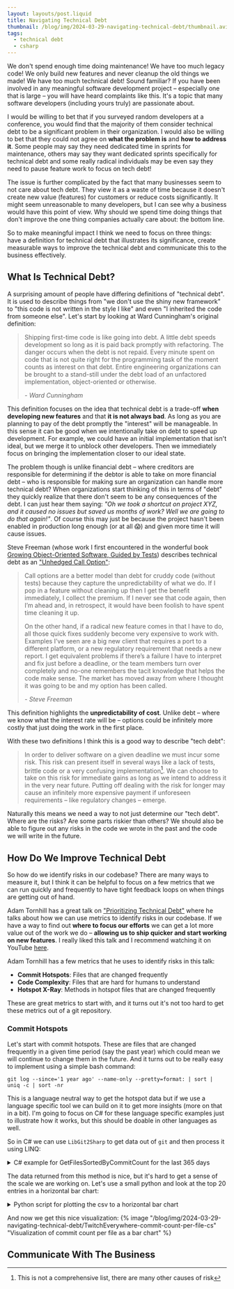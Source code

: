 ```yaml
---
layout: layouts/post.liquid
title: Navigating Technical Debt
thumbnail: /blog/img/2024-03-29-navigating-technical-debt/thumbnail.avif #TODO: make it dynamic type
tags: 
  - technical debt
  - csharp
---
```


We don't spend enough time doing maintenance! We have too much legacy code! We only build new features and never cleanup the old things we made! We have too much technical debt!
Sound familiar? If you have been involved in any meaningful software development project – especially one that is large – you will have heard complaints like this. 
It's a topic that many software developers (including yours truly) are passionate about.

I would be willing to bet that if you surveyed random developers at a conference, you would find that the majority of them consider technical debt to be a significant problem in their organization.
I would also be willing to bet that they could not agree on **what the problem is** and **how to address it**.
Some people may say they need dedicated time in sprints for maintenance, others may say they want dedicated sprints specifically for technical debt and some really radical individuals may be even say they need to pause feature work to focus on tech debt!

The issue is further complicated by the fact that many businesses seem to not care about tech debt.
They view it as a waste of time because it doesn't create new value (features) for customers or reduce costs significantly.
It might seem unreasonable to many developers, but I can see why a business would have this point of view.
Why should we spend time doing things that don't improve the one thing companies actually care about: the bottom line.

So to make meaningful impact I think we need to focus on three things: have a definition for technical debt that illustrates its significance, create measurable ways to improve the technical debt and communicate this to the business effectively.

<!--TOC-->

## What Is Technical Debt?
A surprising amount of people have differing definitions of "technical debt".
It is used to describe things from "we don't use the shiny new framework" to "this code is not written in the style I like" and even "I inherited the code from someone else".
Let's start by looking at Ward Cunningham's original definition:

> Shipping first-time code is like going into debt. A little debt speeds development so long as it is paid back promptly with refactoring. 
> The danger occurs when the debt is not repaid. 
> Every minute spent on code that is not quite right for the programming task of the moment counts as interest on that debt.
> Entire engineering organizations can be brought to a stand-still under the debt load of an unfactored implementation, object-oriented or otherwise. 
> 
> *- Ward Cunningham*

This definition focuses on the idea that technical debt is a trade-off **when developing new features** and that **it is not always bad**. 
As long as you are planning to pay of the debt promptly the "interest" will be manageable.
In this sense it can be good when we intentionally take on debt to speed up development.
For example, we could have an initial implementation that isn't ideal, but we merge it to unblock other developers.
Then we immediately focus on bringing the implementation closer to our ideal state.

The problem though is unlike financial debt – where creditors are responsible for determining if the debtor is able to take on more financial debt – who is responsible for making sure an organization can handle more technical debt?
When organizations start thinking of this in terms of "debt" they quickly realize that there don't seem to be any consequences of the debt.
I can just hear them saying: *"Oh we took a shortcut on project XYZ, and it caused no issues but saved us months of work? Well we are going to do that again!"*.
Of course this may just be because the project hasn't been enabled in production long enough (or at all 😱) and given more time it will cause issues.

Steve Freeman (whose work I first encountered in the wonderful book [Growing Object-Oriented Software, Guided by Tests](https://github.com/sf105/goos-code)) describes technical debt as an ["Unhedged Call Option"](https://higherorderlogic.com/programming/2023/10/06/bad-code-isnt-technical-debt-its-an-unhedged-call-option.html):

> Call options are a better model than debt for cruddy code (without tests) because they capture the unpredictability of what we do.
> If I pop in a feature without cleaning up then I get the benefit immediately, I collect the premium.
> If I never see that code again, then I’m ahead and, in retrospect, it would have been foolish to have spent time cleaning it up.
> 
> On the other hand, if a radical new feature comes in that I have to do, all those quick fixes suddenly become very expensive to work with. 
> Examples I’ve seen are a big new client that requires a port to a different platform, or a new regulatory requirement that needs a new report.
> I get equivalent problems if there’s a failure I have to interpret and fix just before a deadline, or the team members turn over completely and no-one remembers the tacit knowledge that helps the code make sense.
> The market has moved away from where I thought it was going to be and my option has been called.
> 
> *- Steve Freeman*

This definition highlights the **unpredictability of cost**.
Unlike debt – where we know what the interest rate will be – options could be infinitely more costly that just doing the work in the first place.

With these two definitions I think this is a good way to describe "tech debt":
> In order to deliver software on a given deadline we must incur some risk.
> This risk can present itself in several ways like a lack of tests, brittle code or a very confusing implementation[^1].
> We can choose to take on this risk for immediate gains as long as we intend to address it in the very near future.
> Putting off dealing with the risk for longer may cause an infinitely more expensive payment if unforeseen requirements – like regulatory changes – emerge.



Naturally this means we need a way to not just determine our "tech debt". Where are the risks? Are some parts riskier than others?
We should also be able to figure out any risks in the code we wrote in the past and the code we will write in the future.

## How Do We Improve Technical Debt
So how do we identify risks in our codebase?
There are many ways to measure it, but I think it can be helpful to focus on a few metrics that we can run quickly and frequently to have tight feedback loops on when things are getting out of hand.

Adam Tornhill has a great talk on ["Prioritizing Technical Debt"](https://www.youtube.com/watch?v=w9YhmMPLQ4U) where he talks about how we can use metrics to identify risks in our codebase.
If we have a way to find out **where to focus our efforts** we can get a lot more value out of the work we do – **allowing us to ship quicker and start working on new features**.
I really liked this talk and I recommend watching it on YouTube [here](https://www.youtube.com/watch?v=w9YhmMPLQ4U).

Adam Tornhill has a few metrics that he uses to identify risks in this talk:
* **Commit Hotspots**: Files that are changed frequently
* **Code Complexity**: Files that are hard for humans to understand
* **Hotspot X-Ray**: Methods in hotspot files that are changed frequently

These are great metrics to start with, and it turns out it's not too hard to get these metrics out of a git repository.

### Commit Hotspots
Let's start with commit hotspots. 
These are files that are changed frequently in a given time period (say the past year) which could mean we will continue to change them in the future.
And it turns out to be really easy to implement using a simple bash command:

```shell
git log --since='1 year ago' --name-only --pretty=format: | sort | uniq -c | sort -nr
```

This is a language neutral way to get the hotspot data but if we use a language specific tool we can build on it to get more insights (more on that in a bit).
I'm going to focus on C# for these language specific examples just to illustrate how it works, but this should be doable in other languages as well.

So in C# we can use `LibGit2Sharp` to get data out of `git` and then process it using LINQ:

<details>

<summary>C# example for GetFilesSortedByCommitCount for the last 365 days</summary>

```csharp
using LibGit2Sharp;

namespace CommitHotspots;

public abstract class CommitHotspots {

    public static IOrderedEnumerable<KeyValuePair<string,int>> GetCommitHotspotFiles( 
        string pathToRepo 
    ) {

        DateTimeOffset since = DateTimeOffset.Now.AddYears(-1);

        using Repository repo = new(pathToRepo);
        CommitFilter filter = new() {
            IncludeReachableFrom = repo.Branches
        };

        ICommitLog? commitLog = repo.Commits.QueryBy( filter );
        IEnumerable<Commit> commits = commitLog.Where( c => c.Committer.When > since );

        Dictionary<string, int> fileCommitCounts = new();
            
        foreach (Commit commit in commits) {
            foreach (Commit? parent in commit.Parents) {
                TreeChanges? changesSincePreviousCommit = repo.Diff.Compare<TreeChanges>( 
                    oldTree: parent.Tree, 
                    newTree: commit.Tree 
                );
                    
                foreach (TreeEntryChanges? change in changesSincePreviousCommit) {
                    if (!fileCommitCounts.TryAdd( change.Path, 1 )) {
                        fileCommitCounts[change.Path]++;
                    }
                }
            }
        }
        
        return fileCommitCounts.OrderByDescending( x => x.Value );
    }
}
```

</details>

The data returned from this method is nice, but it's hard to get a sense of the scale we are working on.
Let's use a small python and look at the top 20 entries in a horizontal bar chart:

<details>
<summary>Python script for plotting the csv to a horizontal bar chart</summary>

```python
import pandas as pd
import matplotlib.pyplot as plt

# Load the CSV file
df = pd.read_csv("/path/to/file.csv")
df_filtered = df[df['Key'].str.endswith('.cs')]
df_sorted = df_filtered.sort_values(by='Value', ascending=False).head(20)

# Plotting
plt.figure(figsize=(20,10), dpi=100)
plt.barh(df_sorted['Key'], df_sorted['Value'])
plt.ylabel('Path')  # Adjust as necessary
plt.xlabel('Commit Count')
plt.title('Top 20: Number Of Commits In The Past Year Per File (.cs)')
plt.xticks(rotation='vertical')
plt.tight_layout()
plt.show()
```

</details>

And now we get this nice visualization:
{% image "/blog/img/2024-03-29-navigating-technical-debt/TwitchEverywhere-commit-count-per-file-cs" "Visualization of commit count per file as a bar chart" %}

## Communicate With The Business

[^1]: This is not a comprehensive list, there are many other causes of risk